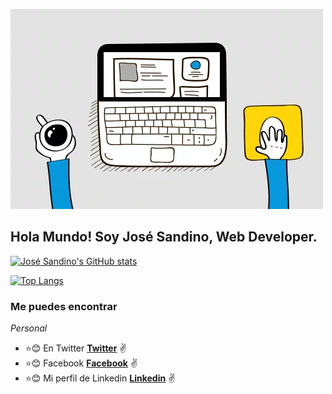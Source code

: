 
![](https://github.com/josesandino/josesandino/blob/master/webdevelopment.gif)

## Hola Mundo! Soy José Sandino, Web Developer.

[![José Sandino's GitHub stats](https://github-readme-stats.vercel.app/api?username=josesandino)](https://github.com/josesandino/github-readme-stats)

[![Top Langs](https://github-readme-stats.vercel.app/api/top-langs/?username=josesandino&layout=compact)](https://github.com/josesandino/github-readme-stats)


### Me puedes encontrar
_Personal_ 
* :star::blush: En Twitter **[Twitter](https://twitter.com/joansamo01)** :v:
* :star::blush: Facebook **[Facebook](https://facebook.com/joansamo1)** :v:
* :star::blush: Mi perfil de Linkedin **[Linkedin](https://www.linkedin.com/in/josesandino/)** :v:





